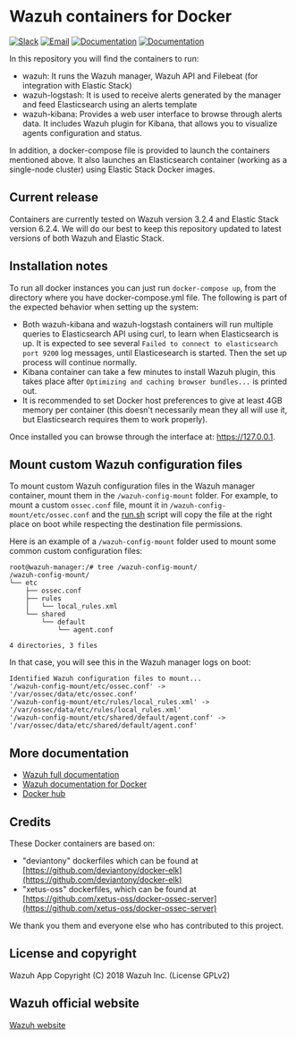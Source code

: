 # Wazuh containers for Docker

[![Slack](https://img.shields.io/badge/slack-join-blue.svg)](https://goo.gl/forms/M2AoZC4b2R9A9Zy12)
[![Email](https://img.shields.io/badge/email-join-blue.svg)](https://groups.google.com/forum/#!forum/wazuh)
[![Documentation](https://img.shields.io/badge/docs-view-green.svg)](https://documentation.wazuh.com)
[![Documentation](https://img.shields.io/badge/web-view-green.svg)](https://wazuh.com)

In this repository you will find the containers to run:

* wazuh: It runs the Wazuh manager, Wazuh API and Filebeat (for integration with Elastic Stack)
* wazuh-logstash: It is used to receive alerts generated by the manager and feed Elasticsearch using an alerts template
* wazuh-kibana: Provides a web user interface to browse through alerts data. It includes Wazuh plugin for Kibana, that allows you to visualize agents configuration and status.

In addition, a docker-compose file is provided to launch the containers mentioned above. It also launches an Elasticsearch container (working as a single-node cluster) using Elastic Stack Docker images.

## Current release

Containers are currently tested on Wazuh version 3.2.4 and Elastic Stack version 6.2.4. We will do our best to keep this repository updated to latest versions of both Wazuh and Elastic Stack.

## Installation notes

To run all docker instances you can just run ``docker-compose up``, from the directory where you have docker-compose.yml file. The following is part of the expected behavior when setting up the system:

* Both wazuh-kibana and wazuh-logstash containers will run multiple queries to Elasticsearch API using curl, to learn when Elasticsearch is up. It is expected to see several ``Failed to connect to elasticsearch port 9200`` log messages, until Elasticesearch is started. Then the set up process will continue normally.
* Kibana container can take a few minutes to install Wazuh plugin, this takes place after ``Optimizing and caching browser bundles...`` is printed out.
* It is recommended to set Docker host preferences to give at least 4GB memory per container (this doesn't necessarily mean they all will use it, but Elasticsearch requires them to work properly).

Once installed you can browse through the interface at: https://127.0.0.1.

## Mount custom Wazuh configuration files

To mount custom Wazuh configuration files in the Wazuh manager container, mount them in the `/wazuh-config-mount` folder. For example, to mount a custom `ossec.conf` file, mount it in `/wazuh-config-mount/etc/ossec.conf` and the [run.sh](wazuh/config/run.sh) script will copy the file at the right place on boot while respecting the destination file permissions.

Here is an example of a `/wazuh-config-mount` folder used to mount some common custom configuration files:
```
root@wazuh-manager:/# tree /wazuh-config-mount/
/wazuh-config-mount/
└── etc
    ├── ossec.conf
    ├── rules
    │   └── local_rules.xml
    └── shared
        └── default
            └── agent.conf

4 directories, 3 files
```

In that case, you will see this in the Wazuh manager logs on boot:
```
Identified Wazuh configuration files to mount...
'/wazuh-config-mount/etc/ossec.conf' -> '/var/ossec/data/etc/ossec.conf'
'/wazuh-config-mount/etc/rules/local_rules.xml' -> '/var/ossec/data/etc/rules/local_rules.xml'
'/wazuh-config-mount/etc/shared/default/agent.conf' -> '/var/ossec/data/etc/shared/default/agent.conf'
```

## More documentation

* [Wazuh full documentation](http://documentation.wazuh.com)
* [Wazuh documentation for Docker](https://documentation.wazuh.com/current/docker/index.html)
* [Docker hub](https://hub.docker.com/u/wazuh)

## Credits

These Docker containers are based on:

*  "deviantony" dockerfiles which can be found at [https://github.com/deviantony/docker-elk](https://github.com/deviantony/docker-elk)
*  "xetus-oss" dockerfiles, which can be found at [https://github.com/xetus-oss/docker-ossec-server](https://github.com/xetus-oss/docker-ossec-server)

We thank you them and everyone else who has contributed to this project.

## License and copyright

Wazuh App Copyright (C) 2018 Wazuh Inc. (License GPLv2)

## Wazuh official website

[Wazuh website](http://wazuh.com)
